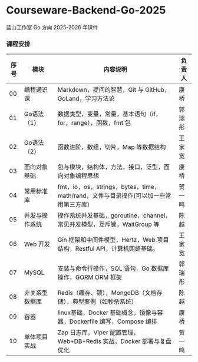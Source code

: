 # Courseware-Backend-Go-2025
蓝山工作室 Go 方向 2025-2026 年课件

### 课程安排

| 序号 | 模块           | 内容说明                                                     | 负责人 |
| ---- | -------------- | ------------------------------------------------------------ | ------ |
| 00   | 编程通识课     | Markdown，提问的智慧，Git 与 GitHub，GoLand，学习方法论      | 康桥   |
| 01   | Go语法（1）    | 数据类型，变量，常量，基本语句（if，for，range），函数，fmt 包 | 郭瑞彤 |
| 02   | Go语法（2）    | 函数进阶，数组，切片，Map 等数据结构                         | 王家宽 |
| 03   | 面向对象基础   | 包与模块，结构体，方法，接口，泛型，面向对象编程思想         | 康桥   |
| 04   | 常用标准库     | fmt，io，os，strings，bytes，time，math/rand，文件与目录操作(可以加一些常用第三方库) | 贺一鸣 |
| 05   | 并发与操作系统 | 操作系统并发基础，goroutine，channel，常见并发模型，互斥锁，WaitGroup 等 | 陈越   |
| 06   | Web 开发       | Gin 框架和中间件模型，Hertz，Web 项目结构，Restful API，计算机网络基础。 | 王家宽 |
| 07   | MySQL          | 安装与命令行操作，SQL 语句，Go 数据库操作，GORM ORM 框架     | 郭瑞彤 |
| 08   | 非关系型数据库 | Redis（缓存、锁），MongoDB（文档存储），典型案例（如秒杀系统） | 陈越   |
| 09   | 容器           | linux基础，Docker 基础概念，镜像与容器，Dockerfile 编写，Compose 编排 | 康桥   |
| 10   | 单体项目实战   | Zap 日志库，Viper 配置管理，Web+DB+Redis 实战，Docker 部署与复盘优化 | 贺一鸣 |
